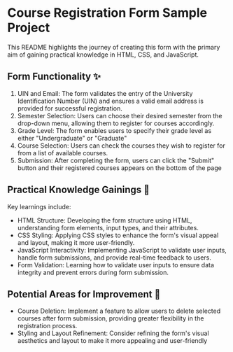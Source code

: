 # Course Registration Form Sample Project 
This README highlights the journey of creating this form with the primary aim of gaining practical knowledge in HTML, CSS, and JavaScript. 

## Form Functionality ✨
1) UIN and Email: The form validates the entry of the University Identification Number (UIN) and ensures a valid email address is provided for successful registration.
2) Semester Selection: Users can choose their desired semester from the drop-down menu, allowing them to register for courses accordingly.
3) Grade Level: The form enables users to specify their grade level as either "Undergraduate" or "Graduate"
4) Course Selection: Users can check the courses they wish to register for from a list of available courses.
5) Submission: After completing the form, users can click the "Submit" button and their registered courses appears on the bottom of the page

## Practical Knowledge Gainings 🚀
Key learnings include: 
- HTML Structure: Developing the form structure using HTML, understanding form elements, input types, and their attributes.
- CSS Styling: Applying CSS styles to enhance the form's visual appeal and layout, making it more user-friendly.
- JavaScript Interactivity: Implementing JavaScript to validate user inputs, handle form submissions, and provide real-time feedback to users.
- Form Validation: Learning how to validate user inputs to ensure data integrity and prevent errors during form submission.

## Potential Areas for Improvement 🌟
- Course Deletion: Implement a feature to allow users to delete selected courses after form submission, providing greater flexibility in the registration process.
- Styling and Layout Refinement: Consider refining the form's visual aesthetics and layout to make it more appealing and user-friendly
